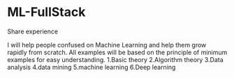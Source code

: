# ML-FullStack
Share experience

I will help people confused on Machine Learning and help them grow rapidly from scratch. All examples will be based on the principle of minimum examples for easy understanding.
  1.Basic theory
  2.Algorithm theory
  3.Data analysis
  4.data mining
  5.machine learning
  6.Deep learning
